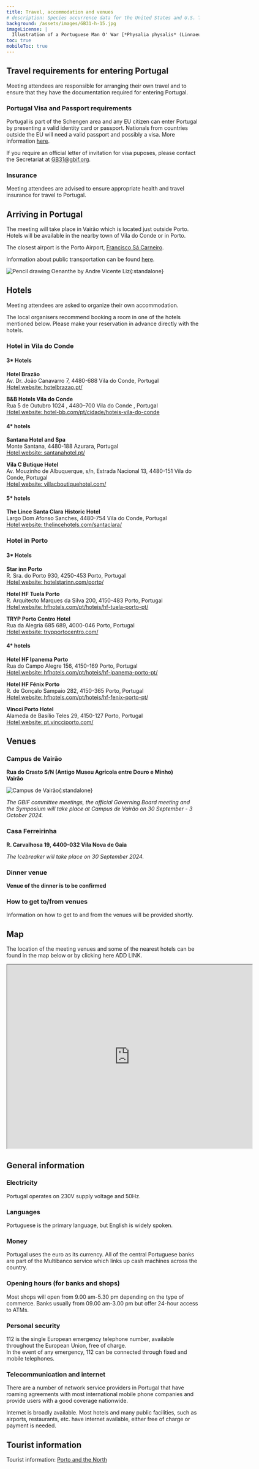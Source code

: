 ```yaml
---
title: Travel, accommodation and venues
# description: Species occurrence data for the United States and U.S. Territories.
background: /assets/images/GB31-h-15.jpg
imageLicense: |
  Illustration of a Portuguese Man O' War [*Physalia physalis* (Linnaeus, 1758).](https://www.gbif.org/species/2264734)from Manuel d'actinologie ou de zoophytologie. Paris, 1834-1836. Via the [Biodiversity Heritage Library](https://flic.kr/p/bSQdzZ)
toc: true
mobileToc: true
---
```


## Travel requirements for entering Portugal
Meeting attendees are responsible for arranging their own travel and to ensure that they have the documentation required for entering Portugal. 

### Portugal Visa and Passport requirements

Portugal is part of the Schengen area and any EU citizen can enter Portugal by presenting a valid identity card or passport. Nationals from countries outside the EU will need a valid passport and possibly a visa. More information [here](https://europa.eu/youreurope/citizens/travel/entry-exit/non-eu-nationals/index_en.htm).

If you require an official letter of invitation for visa puposes, please contact the Secretariat at [GB31@gbif.org](mailto:GB31@gbif.org). 

### Insurance
Meeting attendees are advised to ensure appropriate health and travel insurance for travel to Portugal.  

## Arriving in Portugal 

The meeting will take place in Vairão which is located just outside Porto. Hotels will be available in the nearby town of Vila do Conde or in Porto. 

The closest airport is the Porto Airport, [Francisco Sá Carneiro](https://www.aeroportoporto.pt/pt/opo/home). 

Information about public transportation can be found [here](https://www.metrodoporto.pt/pages/337).

![Pencil drawing Oenanthe by <a href="mailto:andre.vicente.liz@cibio.up.pt">Andre Vicente Liz</a>](/assets/images/oenanthe.png){:standalone}

## Hotels
Meeting attendees are asked to organize their own accommodation. 

The local organisers recommend booking a room in one of the hotels mentioned below. Please make your reservation in advance directly with the hotels.   

### Hotel in Vila do Conde

#### 3* Hotels

**Hotel Brazão**  
Av. Dr. João Canavarro 7, 4480-688 Vila do Conde, Portugal  
[Hotel website: hotelbrazao.pt/](https://www.hotelbrazao.pt/)  

**B&B Hotels Vila do Conde**  
Rua 5 de Outubro 1024 , 4480–700 Vila do Conde , Portugal  
[Hotel website: hotel-bb.com/pt/cidade/hoteis-vila-do-conde](https://www.hotel-bb.com/pt/cidade/hoteis-vila-do-conde)  
 
#### 4* hotels

**Santana Hotel and Spa**  
Monte Santana, 4480-188 Azurara, Portugal  
[Hotel website: santanahotel.pt/](https://www.santanahotel.pt/)

**Vila C Butique Hotel**  
Av. Mouzinho de Albuquerque, s/n, Estrada Nacional 13, 4480-151 Vila do Conde, Portugal  
[Hotel website: villacboutiquehotel.com/](https://www.villacboutiquehotel.com/)  
 
#### 5* hotels

**The Lince Santa Clara Historic Hotel**  
Largo Dom Afonso Sanches, 4480-754 Vila do Conde, Portugal  
[Hotel website: thelincehotels.com/santaclara/](https://thelincehotels.com/santaclara/)  

### Hotel in Porto  

#### 3* Hotels  

**Star inn Porto**  
R. Sra. do Porto 930, 4250-453 Porto, Portugal  
[Hotel website: hotelstarinn.com/porto/](https://www.hotelstarinn.com/porto/)  

**Hotel HF Tuela Porto**  
R. Arquitecto Marques da Silva 200, 4150-483 Porto, Portugal  
[Hotel website: hfhotels.com/pt/hoteis/hf-tuela-porto-pt/](https://www.hfhotels.com/pt/hoteis/hf-tuela-porto-pt/)  

**TRYP Porto Centro Hotel**  
Rua da Alegria 685 689, 4000-046 Porto, Portugal  
[Hotel website: trypportocentro.com/](https://www.trypportocentro.com/)

#### 4* hotels

**Hotel HF Ipanema Porto**  
Rua do Campo Alegre 156, 4150-169 Porto, Portugal  
[Hotel website: hfhotels.com/pt/hoteis/hf-ipanema-porto-pt/](https://www.hfhotels.com/pt/hoteis/hf-ipanema-porto-pt/)  

**Hotel HF Fénix Porto**  
R. de Gonçalo Sampaio 282, 4150-365 Porto, Portugal    
[Hotel website: hfhotels.com/pt/hoteis/hf-fenix-porto-pt/](https://www.hfhotels.com/pt/hoteis/hf-fenix-porto-pt/)  

**Vincci Porto Hotel**  
Alameda de Basílio Teles 29, 4150-127 Porto, Portugal  
[Hotel website: pt.vincciporto.com/](https://pt.vincciporto.com/)  

## Venues

### Campus de Vairão 
**Rua do Crasto S/N (Antigo Museu Agrícola entre Douro e Minho)  
Vairão**  

![Campus de Vairão](/assets/images/venue.jpg){:standalone}

*The GBIF committee meetings, the official Governing Board meeting and the Symposium will take place at Campus de Vairão on 30 September - 3 October 2024.*  

### Casa Ferreirinha  
**R. Carvalhosa 19, 4400-032 Vila Nova de Gaia**  

*The Icebreaker will take place on 30 September 2024.*  

### Dinner venue
**Venue of the dinner is to be confirmed**  


### How to get to/from venues

Information on how to get to and from the venues will be provided shortly. 

## Map
The location of the meeting venues and some of the nearest hotels can be found in the map below or by clicking here ADD LINK.    

<iframe src="https://www.google.com/maps/d/embed?mid=10elMgkKZAvQA2lo6P9cL1pjYGV_iOv0&hl=en&ehbc=2E312F" width="640" height="480"></iframe>


## General information

### Electricity
Portugal operates on 230V supply voltage and 50Hz.

### Languages
Portuguese is the primary language, but English is widely spoken. 

### Money 
Portugal uses the euro as its currency. All of the central Portuguese banks are part of the Multibanco service which links up cash machines across the country. 

### Opening hours (for banks and shops)
Most shops will open from 9.00 am-5.30 pm depending on the type of commerce. Banks usually from 09.00 am-3.00 pm but offer 24-hour access to ATMs.

### Personal security
112 is the single European emergency telephone number, available throughout the European Union, free of charge.  
In the event of any emergency, 112 can be connected through fixed and mobile telephones. 

### Telecommunication and internet
There are a number of network service providers in Portugal that have roaming agreements with most international mobile phone companies and provide users with a good coverage nationwide. 

Internet is broadly available. Most hotels and many public facilities, such as airports, restaurants, etc. have internet available, either free of charge or payment is needed. 

## Tourist information

Tourist information: [Porto and the North](https://www.visitportugal.com/en/destinos/porto-e-norte)


